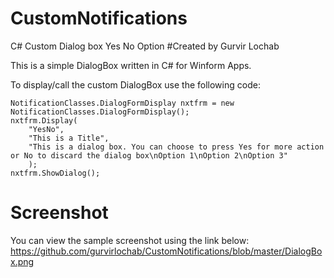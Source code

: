 # CustomNotifications
C# Custom Dialog box Yes No Option
#Created by Gurvir Lochab

This is a simple DialogBox written in C# for Winform Apps.

To display/call the custom DialogBox use the following code:

    NotificationClasses.DialogFormDisplay nxtfrm = new NotificationClasses.DialogFormDisplay();
    nxtfrm.Display(
        "YesNo", 
        "This is a Title", 
        "This is a dialog box. You can choose to press Yes for more action or No to discard the dialog box\nOption 1\nOption 2\nOption 3"
        );
    nxtfrm.ShowDialog();
# Screenshot
You can view the sample screenshot using the link below:
https://github.com/gurvirlochab/CustomNotifications/blob/master/DialogBox.png
